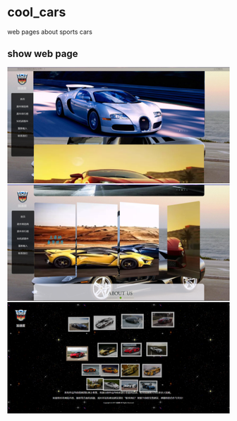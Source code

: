 # cool_cars
web pages about sports cars
## show web page
<img src="https://github.com/code-killerr/cool_cars/blob/master/1.png">
<img src="https://github.com/code-killerr/cool_cars/blob/master/2.png">
<img src="https://github.com/code-killerr/cool_cars/blob/master/3.png">